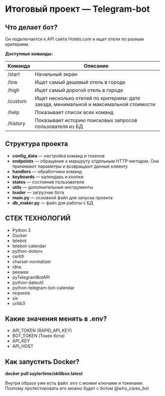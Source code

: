 # Итоговый проект — Telegram-bot

## Что делает бот? 

Он подключается к API сайта Hotels.com и ищет отели
по разным критериям.

**Доступные команды:**

| Команда | Описание |
|---------|----------|
| /start  | Начальный экран |
| /low    | Ищет самый дешевый отель в городе |
| /high   | Ищет самый дорогой отель в городе |
| /custom | Ищет несколько отелей по критериям: дате заезда, минимальной и максимальной стоимости |
| /help   | Показывает список всех команд |
| /history| Показывает историю поисковых запросов пользователя из БД |

## Структура проекта

* **config_data** — настройка команд и токенов
* **endpoints** — обращение к маршруту отдельным HTTP-методом. Они принимают параметры и возвращают данные клиенту
* **handlers** — обработчики команд
* **keyboards** — календарь и кнопки
* **states** — состояния пользователя
* **utils** — дополнительные инструменты
* **loader** — загрузчик бота
* **main.py** — основной файл для запуска проекта
* **db_maker.py** — файл для работы с БД

## СТЕК ТЕХНОЛОГИЙ

* Python 3
* Docker
* telebot
* telebot-calendar
* python-dotenv
* certifi
* charset-normalizer
* idna
* peewee
* pyTelegramBotAPI
* python-dateutil
* python-telegram-bot-calendar
* requests
* six
* urllib3

## Какие значения менять в .env?

* API_TOKEN (RAPID_API_KEY)
* BOT_TOKEN (Токен бота)
* API_KEY
* API_HOST

## Как запустить Docker?

**docker pull saylertime/skillbox:latest**

Внутри образа уже есть файл .env с моими ключами и токенами. 
Поэтому протестировать его можно будет с ботом @who_cares_bot
